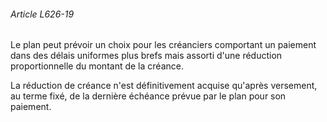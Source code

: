 ###### Article L626-19

Le plan peut prévoir un choix pour les créanciers comportant un paiement dans des délais uniformes plus brefs mais assorti d'une réduction proportionnelle du montant de la créance.

La réduction de créance n'est définitivement acquise qu'après versement, au terme fixé, de la dernière échéance prévue par le plan pour son paiement.

